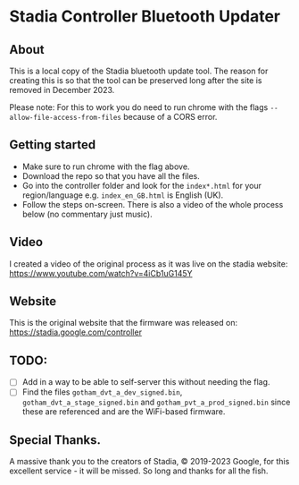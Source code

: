 # Stadia Controller Bluetooth Updater

## About
This is a local copy of the Stadia bluetooth update tool.
The reason for creating this is so that the tool can be preserved long after the site is removed in December 2023.

Please note: For this to work you do need to run chrome with the flags `--allow-file-access-from-files` because of a CORS error.

## Getting started
- Make sure to run chrome with the flag above.
- Download the repo so that you have all the files.
- Go into the controller folder and look for the `index*.html` for your region/language e.g. `index_en_GB.html` is English (UK).
- Follow the steps on-screen. There is also a video of the whole process below (no commentary just music).

## Video
I created a video of the original process as it was live on the stadia website: https://www.youtube.com/watch?v=4iCb1uG145Y

## Website
This is the original website that the firmware was released on: https://stadia.google.com/controller

## TODO:
- [ ] Add in a way to be able to self-server this without needing the flag.
- [ ] Find the files `gotham_dvt_a_dev_signed.bin`, `gotham_dvt_a_stage_signed.bin` and `gotham_pvt_a_prod_signed.bin` since these are referenced and are the WiFi-based firmware.

## Special Thanks.

A massive thank you to the creators of Stadia, © 2019-2023 Google, for this excellent service - it will be missed. So long and thanks for all the fish.
